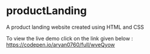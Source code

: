 # productLanding
A product landing website created using HTML and CSS

To view the live demo click on the link given below : 
https://codepen.io/aryan0760/full/wveQyow
